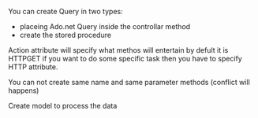 <p>You can create Query in two types:<br>
<ul>
<li>placeing Ado.net Query inside the controllar method</li>
<li>create the stored procedure</li>
</ul>


</p>

<p>Action attribute will specify what methos will entertain by defult it is HTTPGET if you want to do some specific task then you have to specify HTTP attribute. </p>
<p>You can not create same name and same parameter methods (conflict will happens)</p>
<p>Create model to process the data</p>
